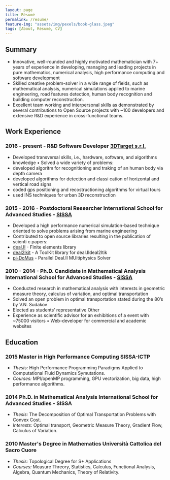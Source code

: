 ```yaml
---
layout: page
title: Résumé
permalink: /resume/
feature-img: "assets/img/pexels/book-glass.jpeg"
tags: [About, Résumé, CV]
---
```


## Summary
  - Innovative, well-rounded and highly motivated mathematician with 7+ years of experience in developing, managing and leading projects in pure mathematics, numerical analysis, high performance computing and software development
  - Skilled creative problem-solver in a wide range of fields, such as mathematical analysis, numerical simulations applied to marine engineering, road features detection, human body recognition and building computer reconstruction.
  - Excellent team working and interpersonal skills as demonstrated by several contributions to Open Source projects with ~100 developers and extensive R&D experience in cross-functional teams.

## Work Experience

### 2016 - present - R&D Software Developer [3DTarget s.r.l.](http://www.3dtarget.it/eu/en)
  - Developed transversal skills, i.e., hardware, software, and algorithms knowledge • Solved a wide variety of problems:
  - developed algoritm for recognitioning and traking of an human body via depth camera
  - developed algorithms for detection and classi cation of horizontal and vertical road signs
  - coded gps positioning and recostructioning algorithms for virtual tours
  - used INS techniques for urban 3D reconstruction

### 2015 - 2016 - Postdoctoral Researcher International School for Advanced Studies - [SISSA](www.sissa.it)
  - Developed a high performance numerical simulation-based technique oriented to solve problems arising from marine engineering
  - Contributed to open source libraries resulting in the publication of scienti c papers:
  - [deal.II](https://github.com/dealii/dealii) - Finite elements library
  - [deal2lkit](https://github.com/mathLab/deal2lkit) - A ToolKit library for deal.IIdeal2ltik
  - [pi-DoMus](https://github.com/mathLab/pi-DoMUS) - Parallel Deal.II MUltiphysics Solver

### 2010 - 2014 - Ph.D. Candidate in Mathematical Analysis International School for Advanced Studies - [SISSA](www.sissa.it)
  - Conducted research in mathematical analysis with interests in geometric measure theory, calculus of variation, and optimal transportation
  - Solved an open problem in optimal transportation stated during the 80’s by V.N. Sudakov
  - Elected as students’ representative
Other
  - Experience as scientific advisor for an exhibitions of a event with ~75000 visitors • Web-developer for commercial and academic websites

## Education

### 2015 Master in High Performance Computing SISSA-ICTP
  - *Thesis:* High Performance Programming  Paradigms Applied to Computational Fluid Dynamics Symutations.
  - *Courses:* MPI/openMP programming, GPU vectorization, big data, high performance algorithms.

### 2014 Ph.D. in Mathematical Analysis International School for Advanced Studies - SISSA
  - *Thesis:* The Decomposition of Optimal Transportation Problems with Convex Cost.
  - *Interests:* Optimal transport, Geometric Measure Theory, Gradient Flow, Calculus of Variation.

### 2010 Master's Degree in Mathematics Università Cattolica del Sacro Cuore
  - *Thesis:* Topological Degree for S+ Applications
  - *Courses:* Measure Threory, Statistics, Calculus, Functional Analysis, Algebra, Quantum Mechanics, Theory of Relativity.
